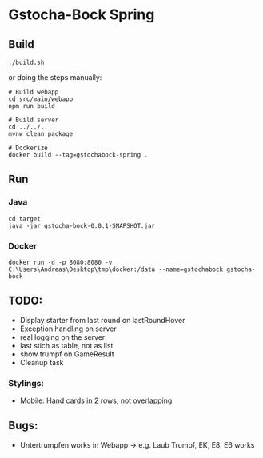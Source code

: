 # Gstocha-Bock Spring

## Build
```
./build.sh
```
or doing the steps manually:
```
# Build webapp
cd src/main/webapp
npm run build

# Build server
cd ../../..
mvnw clean package

# Dockerize
docker build --tag=gstochabock-spring .
```

## Run
### Java
```
cd target
java -jar gstocha-bock-0.0.1-SNAPSHOT.jar
```

### Docker
```
docker run -d -p 8080:8080 -v C:\Users\Andreas\Desktop\tmp\docker:/data --name=gstochabock gstocha-bock
```

## TODO:
  - Display starter from last round on lastRoundHover
  - Exception handling on server
  - real logging on the server
  - last stich as table, not as list
  - show trumpf on GameResult
  - Cleanup task

### Stylings:
  - Mobile: Hand cards in 2 rows, not overlapping
  

## Bugs:
  - Untertrumpfen works in Webapp -> e.g. Laub Trumpf, EK, E8, E6 works